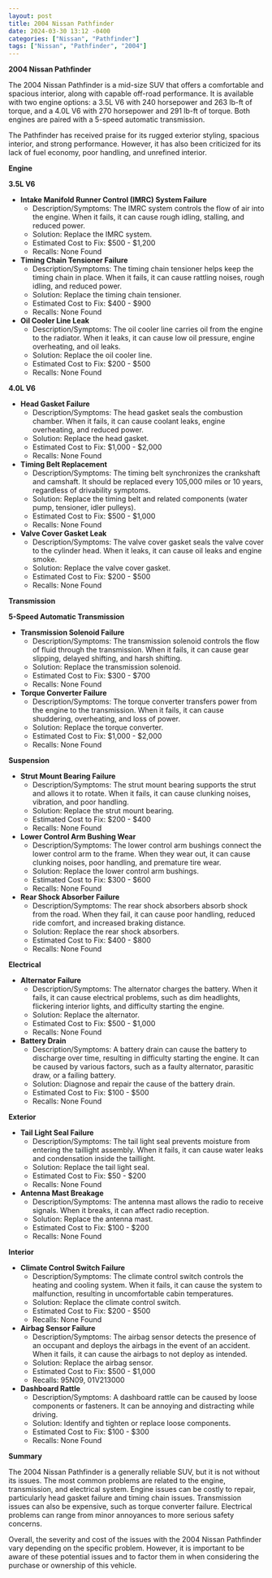 ```yaml
---
layout: post
title: 2004 Nissan Pathfinder
date: 2024-03-30 13:12 -0400
categories: ["Nissan", "Pathfinder"]
tags: ["Nissan", "Pathfinder", "2004"]
---
```

**2004 Nissan Pathfinder**

The 2004 Nissan Pathfinder is a mid-size SUV that offers a comfortable and spacious interior, along with capable off-road performance. It is available with two engine options: a 3.5L V6 with 240 horsepower and 263 lb-ft of torque, and a 4.0L V6 with 270 horsepower and 291 lb-ft of torque. Both engines are paired with a 5-speed automatic transmission.

The Pathfinder has received praise for its rugged exterior styling, spacious interior, and strong performance. However, it has also been criticized for its lack of fuel economy, poor handling, and unrefined interior.

**Engine**

**3.5L V6**
* **Intake Manifold Runner Control (IMRC) System Failure**
    * Description/Symptoms: The IMRC system controls the flow of air into the engine. When it fails, it can cause rough idling, stalling, and reduced power.
    * Solution: Replace the IMRC system.
    * Estimated Cost to Fix: $500 - $1,200
    * Recalls: None Found
* **Timing Chain Tensioner Failure**
    * Description/Symptoms: The timing chain tensioner helps keep the timing chain in place. When it fails, it can cause rattling noises, rough idling, and reduced power.
    * Solution: Replace the timing chain tensioner.
    * Estimated Cost to Fix: $400 - $900
    * Recalls: None Found
* **Oil Cooler Line Leak**
    * Description/Symptoms: The oil cooler line carries oil from the engine to the radiator. When it leaks, it can cause low oil pressure, engine overheating, and oil leaks.
    * Solution: Replace the oil cooler line.
    * Estimated Cost to Fix: $200 - $500
    * Recalls: None Found

**4.0L V6**
* **Head Gasket Failure**
    * Description/Symptoms: The head gasket seals the combustion chamber. When it fails, it can cause coolant leaks, engine overheating, and reduced power.
    * Solution: Replace the head gasket.
    * Estimated Cost to Fix: $1,000 - $2,000
    * Recalls: None Found
* **Timing Belt Replacement**
    * Description/Symptoms: The timing belt synchronizes the crankshaft and camshaft. It should be replaced every 105,000 miles or 10 years, regardless of drivability symptoms.
    * Solution: Replace the timing belt and related components (water pump, tensioner, idler pulleys).
    * Estimated Cost to Fix: $500 - $1,000
    * Recalls: None Found
* **Valve Cover Gasket Leak**
    * Description/Symptoms: The valve cover gasket seals the valve cover to the cylinder head. When it leaks, it can cause oil leaks and engine smoke.
    * Solution: Replace the valve cover gasket.
    * Estimated Cost to Fix: $200 - $500
    * Recalls: None Found

**Transmission**

**5-Speed Automatic Transmission**
* **Transmission Solenoid Failure**
    * Description/Symptoms: The transmission solenoid controls the flow of fluid through the transmission. When it fails, it can cause gear slipping, delayed shifting, and harsh shifting.
    * Solution: Replace the transmission solenoid.
    * Estimated Cost to Fix: $300 - $700
    * Recalls: None Found
* **Torque Converter Failure**
    * Description/Symptoms: The torque converter transfers power from the engine to the transmission. When it fails, it can cause shuddering, overheating, and loss of power.
    * Solution: Replace the torque converter.
    * Estimated Cost to Fix: $1,000 - $2,000
    * Recalls: None Found

**Suspension**

* **Strut Mount Bearing Failure**
    * Description/Symptoms: The strut mount bearing supports the strut and allows it to rotate. When it fails, it can cause clunking noises, vibration, and poor handling.
    * Solution: Replace the strut mount bearing.
    * Estimated Cost to Fix: $200 - $400
    * Recalls: None Found
* **Lower Control Arm Bushing Wear**
    * Description/Symptoms: The lower control arm bushings connect the lower control arm to the frame. When they wear out, it can cause clunking noises, poor handling, and premature tire wear.
    * Solution: Replace the lower control arm bushings.
    * Estimated Cost to Fix: $300 - $600
    * Recalls: None Found
* **Rear Shock Absorber Failure**
    * Description/Symptoms: The rear shock absorbers absorb shock from the road. When they fail, it can cause poor handling, reduced ride comfort, and increased braking distance.
    * Solution: Replace the rear shock absorbers.
    * Estimated Cost to Fix: $400 - $800
    * Recalls: None Found

**Electrical**

* **Alternator Failure**
    * Description/Symptoms: The alternator charges the battery. When it fails, it can cause electrical problems, such as dim headlights, flickering interior lights, and difficulty starting the engine.
    * Solution: Replace the alternator.
    * Estimated Cost to Fix: $500 - $1,000
    * Recalls: None Found
* **Battery Drain**
    * Description/Symptoms: A battery drain can cause the battery to discharge over time, resulting in difficulty starting the engine. It can be caused by various factors, such as a faulty alternator, parasitic draw, or a failing battery.
    * Solution: Diagnose and repair the cause of the battery drain.
    * Estimated Cost to Fix: $100 - $500
    * Recalls: None Found

**Exterior**

* **Tail Light Seal Failure**
    * Description/Symptoms: The tail light seal prevents moisture from entering the taillight assembly. When it fails, it can cause water leaks and condensation inside the taillight.
    * Solution: Replace the tail light seal.
    * Estimated Cost to Fix: $50 - $200
    * Recalls: None Found
* **Antenna Mast Breakage**
    * Description/Symptoms: The antenna mast allows the radio to receive signals. When it breaks, it can affect radio reception.
    * Solution: Replace the antenna mast.
    * Estimated Cost to Fix: $100 - $200
    * Recalls: None Found

**Interior**

* **Climate Control Switch Failure**
    * Description/Symptoms: The climate control switch controls the heating and cooling system. When it fails, it can cause the system to malfunction, resulting in uncomfortable cabin temperatures.
    * Solution: Replace the climate control switch.
    * Estimated Cost to Fix: $200 - $500
    * Recalls: None Found
* **Airbag Sensor Failure**
    * Description/Symptoms: The airbag sensor detects the presence of an occupant and deploys the airbags in the event of an accident. When it fails, it can cause the airbags to not deploy as intended.
    * Solution: Replace the airbag sensor.
    * Estimated Cost to Fix: $500 - $1,000
    * Recalls: 95N09, 01V213000
* **Dashboard Rattle**
    * Description/Symptoms: A dashboard rattle can be caused by loose components or fasteners. It can be annoying and distracting while driving.
    * Solution: Identify and tighten or replace loose components.
    * Estimated Cost to Fix: $100 - $300
    * Recalls: None Found

**Summary**

The 2004 Nissan Pathfinder is a generally reliable SUV, but it is not without its issues. The most common problems are related to the engine, transmission, and electrical system. Engine issues can be costly to repair, particularly head gasket failure and timing chain issues. Transmission issues can also be expensive, such as torque converter failure. Electrical problems can range from minor annoyances to more serious safety concerns.

Overall, the severity and cost of the issues with the 2004 Nissan Pathfinder vary depending on the specific problem. However, it is important to be aware of these potential issues and to factor them in when considering the purchase or ownership of this vehicle.
